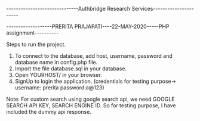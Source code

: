 
------------------------------Authbridge Research Services----------------------


-------------------PRERITA PRAJAPATI----22-MAY-2020-----PHP assignment----------

Steps to run the project.
1. To connect to the database, add host, username, password and database name in config.php file.
2. Import the file database.sql in your database.
3. Open YOURHOST/ in your browser.
4. SignUp to login the application. (credentials for testing purpose-> username: prerita password:a@123)

Note:  For custom search using google search api, we need GOOGLE SEARCH API KEY, SEARCH ENGINE ID. So for testing purpose, I have included the dummy api response.
